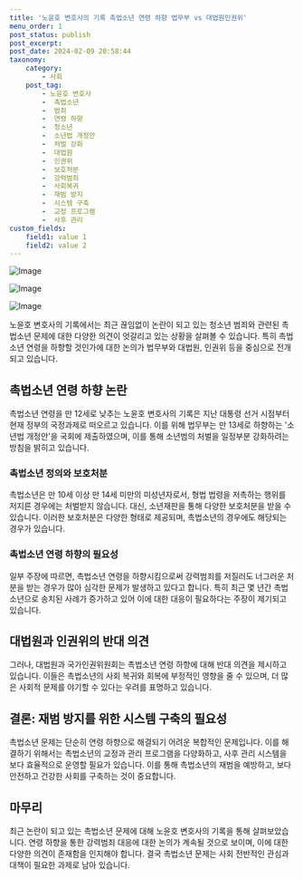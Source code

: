 ```yaml
---
title: '노윤호 변호사의 기록 촉법소년 연령 하향 법무부 vs 대법원인권위'
menu_order: 1
post_status: publish
post_excerpt: 
post_date: 2024-02-09 20:58:44
taxonomy:
    category:
        - 사회
    post_tag:
        - 노윤호 변호사
        -  촉법소년
        -  범죄
        -  연령 하향
        -  청소년
        -  소년법 개정안
        -  처벌 강화
        -  대법원
        -  인권위
        -  보호처분
        -  강력범죄
        -  사회복귀
        -  재범 방지
        -  시스템 구축
        -  교정 프로그램
        -  사후 관리
custom_fields:
    field1: value 1
    field2: value 2
---
```


![Image](https://imgnews.pstatic.net/image/665/2024/02/09/0000002422_001_20240209091901577.jpg?type=w647)

![Image](https://imgnews.pstatic.net/image/665/2024/02/09/0000002422_003_20240209091901659.jpg?type=w647)

![Image](https://imgnews.pstatic.net/image/665/2024/02/09/0000002422_002_20240209091901626.jpg?type=w647)

노윤호 변호사의 기록에서는 최근 끊임없이 논란이 되고 있는 청소년 범죄와 관련된 촉법소년 문제에 대한 다양한 의견이 엇갈리고 있는 상황을 살펴볼 수 있습니다. 특히 촉법소년 연령을 하향할 것인가에 대한 논의가 법무부와 대법원, 인권위 등을 중심으로 전개되고 있습니다.
## 촉법소년 연령 하향 논란
촉법소년 연령을 만 12세로 낮추는 노윤호 변호사의 기록은 지난 대통령 선거 시점부터 현재 정부의 국정과제로 떠오르고 있습니다. 이를 위해 법무부는 만 13세로 하향하는 '소년법 개정안'을 국회에 제출하였으며, 이를 통해 소년범의 처벌을 일정부분 강화하려는 방침을 밝히고 있습니다.
### 촉법소년 정의와 보호처분
촉법소년은 만 10세 이상 만 14세 미만의 미성년자로서, 형법 법령을 저촉하는 행위를 저지른 경우에는 처벌받지 않습니다. 대신, 소년재판을 통해 다양한 보호처분을 받을 수 있습니다. 이러한 보호처분은 다양한 형태로 제공되며, 촉법소년의 경우에도 해당되는 경우가 있습니다.
### 촉법소년 연령 하향의 필요성
일부 주장에 따르면, 촉법소년 연령을 하향시킴으로써 강력범죄를 저질러도 너그러운 처분을 받는 경우가 많아 심각한 문제가 발생하고 있다고 합니다. 특히 최근 몇 년간 촉법소년으로 송치된 사례가 증가하고 있어 이에 대한 대응이 필요하다는 주장이 제기되고 있습니다.
## 대법원과 인권위의 반대 의견
그러나, 대법원과 국가인권위원회는 촉법소년 연령 하향에 대해 반대 의견을 제시하고 있습니다. 이들은 촉법소년의 사회 복귀와 회복에 부정적인 영향을 줄 수 있으며, 더 많은 사회적 문제를 야기할 수 있다는 우려를 표명하고 있습니다.
## 결론: 재범 방지를 위한 시스템 구축의 필요성
촉법소년 문제는 단순히 연령 하향으로 해결되기 어려운 복합적인 문제입니다. 이를 해결하기 위해서는 촉법소년의 교정과 관리 프로그램을 다양화하고, 사후 관리 시스템을 보다 효율적으로 운영할 필요가 있습니다. 이를 통해 촉법소년의 재범을 예방하고, 보다 안전하고 건강한 사회를 구축하는 것이 중요합니다.
## 마무리
최근 논란이 되고 있는 촉법소년 문제에 대해 노윤호 변호사의 기록을 통해 살펴보았습니다. 연령 하향을 통한 강력범죄 대응에 대한 논의가 계속될 것으로 보이며, 이에 대한 다양한 의견이 존재함을 인지해야 합니다. 결국 촉법소년 문제는 사회 전반적인 관심과 대책이 필요한 과제로 남아 있습니다.
